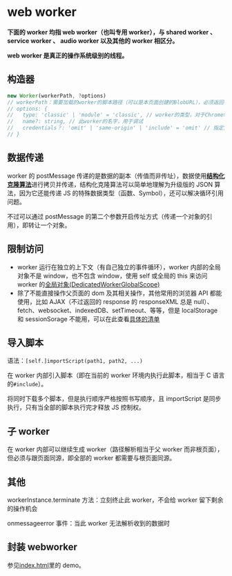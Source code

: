# web worker

**下面的 worker 均指 web worker（也叫专用 worker），与 shared worker 、 service worker 、 audio worker 以及其他的 worker 相区分。**

**web worker 是真正的操作系统级别的线程。**

## 构造器

```js
new Worker(workerPath, ?options)
// workerPath：需要加载的worker的脚本路径（可以是本页面创建的BlobURL），必须返回有效且同源的JavaScript的mime类型，比如text/javascript
// options: {
//   type: 'classic' | 'module' = 'classic', // worker的类型，对于Chrome>=80支持module，从而在worker之间使用标准的模块化编程，而Firefox目前的最新版本102依旧不支持
//   name?: string, // 此worker的名字，用于调试
//   credentials？: 'omit' | 'same-origin' | 'include' = 'omit' // 指定凭证，如果是classic的worker默认moit，即不需要凭证
// }

```

## 数据传递

worker 的 postMessage 传递的是数据的副本（传值而非传址），数据使用[**结构化克隆算法**](https://developer.mozilla.org/en-US/docs/Web/API/Web_Workers_API/Structured_clone_algorithm)进行拷贝并传递，结构化克隆算法可以简单地理解为升级版的 JSON 算法，因为它还能传递 JS 的特殊数据类型（函数、Symbol），还可以解决循环引用问题。

不过可以通过 postMessage 的第二个参数开启传址方式（传递一个对象的引用），即转让一个对象。

## 限制访问

- worker 运行在独立的上下文（有自己独立的事件循环），worker 内部的全局对象不是 window，也不包含 window，使用 self 或全局的 this 来访问 worker 的[全局对象(DedicatedWorkerGlobalScope)](https://developer.mozilla.org/en-US/docs/Web/API/DedicatedWorkerGlobalScope)
- 除了不能直接操作父页面的 dom 及其相关操作，其他常用的浏览器 API 都能使用，比如 AJAX（不过返回的 response 的 responseXML 总是 null）、fetch、websocket、indexedDB、setTimeout、等等，但是 localStorage 和 sessionSorage 不能用，可以在此查看[具体的清单](https://developer.mozilla.org/en-US/docs/Web/API/Web_Workers_API/Functions_and_classes_available_to_workers)

## 导入脚本

语法：`[self.]importScript(path1, path2, ...)`

在 worker 内部引入脚本（即在当前的 worker 环境内执行此脚本，相当于 C 语言的`#include`）。

将同时下载多个脚本，但是执行顺序严格按照书写顺序，且 importScript 是同步执行，只有当全部的脚本执行完才释放 JS 控制权。

## 子 worker

在 worker 内部可以继续生成 worker（路径解析相当于父 worker 而非根页面），但必须与跟页面同源，即全部的 worker 都需要与根页面同源。

## 其他

workerInstance.terminate 方法：立刻终止此 worker，不会给 worker 留下剩余的操作机会

onmessageerror 事件：当此 worker 无法解析收到的数据时

## 封装 webworker

参见[index.html](./index.html)里的 demo。
